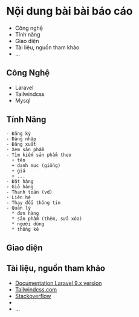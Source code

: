 # Nội dung bài bài báo cáo

- Công nghệ
- Tính năng
- Giao diện
- Tài liệu, nguồn tham khảo
- ...

## Công Nghệ

- Laravel
- Tailwindcss
- Mysql

## Tính Năng

    - Đăng ký
    - Đăng nhập
    - Đăng xuất
    - Xem sản phẩm
    - Tìm kiếm sản phẩm theo
      + tên
      + danh mục (giống)
      + giá
      + ...
    - Đặt hàng
    - Giỏ hàng
    - Thanh toán (vd)
    - Liên hệ
    - Thay đổi thông tin
    - Quản lý
      * đơn hàng
      * sản phẩm (thêm, sửa xóa)
      * người dùng
      * thống kê

## Giao diện

## Tài liệu, nguồn tham khảo

- [Documentation Laravel 9.x version](https://laravel.com/docs/9.x)
- [Tailwindcss.com](https://tailwindcss.com/)
- [Stackoverflow](https://stackoverflow.com/)
-
- ...
